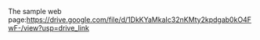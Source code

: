 The sample web page:https://drive.google.com/file/d/1DkKYaMkaIc32nKMty2kpdgab0kO4FwF-/view?usp=drive_link

